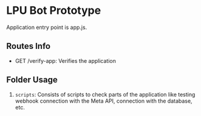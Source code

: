 # LPU Bot Prototype

Application entry point is app.js.

## Routes Info

- GET /verify-app: Verifies the application

## Folder Usage

1. `scripts`: Consists of scripts to check parts of the application like testing webhook connection with the Meta API, connection with the database, etc.
